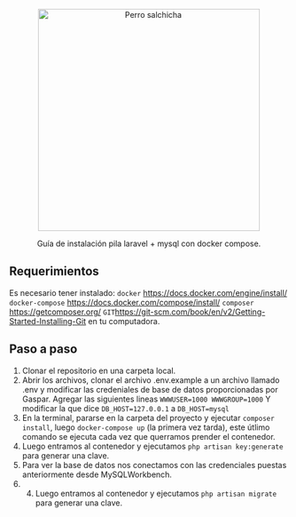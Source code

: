<p align="center"><img src="https://www.google.com/url?sa=i&url=https%3A%2F%2Fwww.hospitalveterinariglories.com%2Fperro-salchicha%2F&psig=AOvVaw3IXdFCpyS4G_cnaS5agkJN&ust=1684517623449000&source=images&cd=vfe&ved=0CBEQjRxqFwoTCMCLyaaz__4CFQAAAAAdAAAAABAE" width="400" alt="Perro salchicha"></p>

<p align="center">
Guía de instalación pila laravel + mysql con docker compose.
</p>

## Requerimientos

Es necesario tener instalado: 
`docker` https://docs.docker.com/engine/install/
`docker-compose` https://docs.docker.com/compose/install/
`composer` https://getcomposer.org/
`GIT`https://git-scm.com/book/en/v2/Getting-Started-Installing-Git
en tu computadora.

## Paso a paso
1) Clonar el repositorio en una carpeta local.
2) Abrir los archivos, clonar el archivo .env.example a un archivo llamado .env y modificar las credeniales de base de datos proporcionadas por Gaspar. Agregar las siguientes lineas
`WWWUSER=1000
WWWGROUP=1000`
Y modificar la que dice `DB_HOST=127.0.0.1` a `DB_HOST=mysql`
3) En la terminal, pararse en la carpeta del proyecto y ejecutar `composer install`, luego `docker-compose up` (la primera vez tarda), este útlimo comando se ejecuta cada vez que querramos prender el contenedor.
4) Luego entramos al contenedor y ejecutamos `php artisan key:generate` para generar una clave.
5) Para ver la base de datos nos conectamos con las credenciales puestas anteriormente desde MySQLWorkbench. 
6) 4) Luego entramos al contenedor y ejecutamos `php artisan migrate` para generar una clave.
